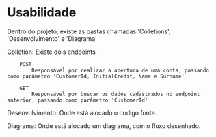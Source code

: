 # Usabilidade

Dentro do projeto, existe as pastas chamadas 'Colletions', 'Desenvolvimento' e 'Diagrama'

Colletion:
    Existe dois endpoints
    
        POST
            Responsável por realizar a abertura de uma conta, passando como parâmetro 'CustomerId, InitialCredit, Name e Surname'

        GET
            Responsável por buscar os dados cadastrados no endpoint anterior, passando como parâmetro 'CustomerId'

Desenvolvimento:
    Onde está alocado o codigo fonte.

Diagrama:
    Onde está alocado um diagrama, com o fluxo desenhado.
